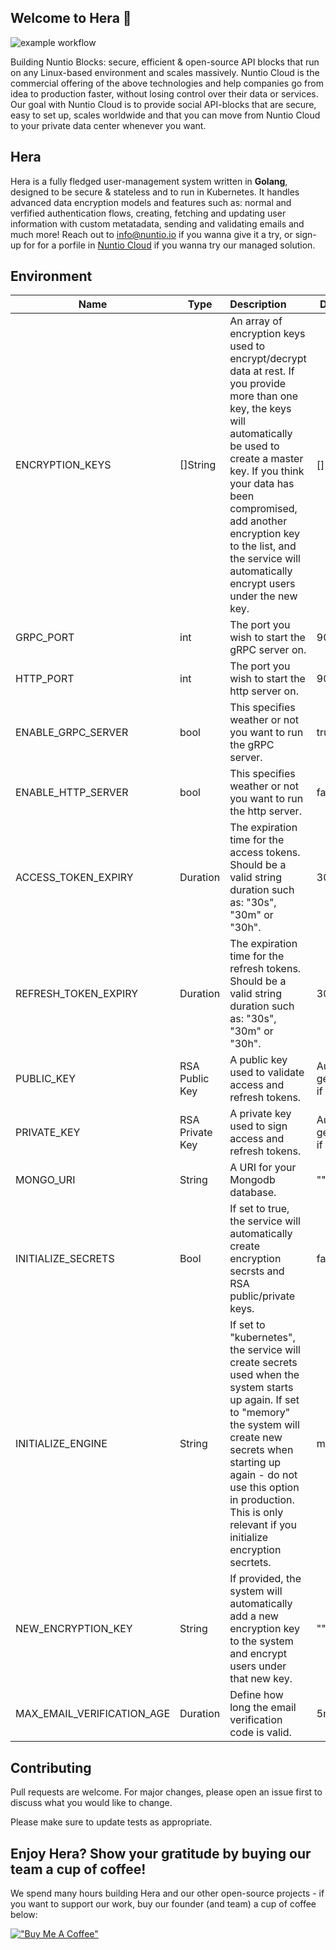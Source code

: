 ## Welcome to Hera 👋

![example workflow](https://github.com/nuntiodev/hera/actions/workflows/build.yaml/badge.svg)

Building Nuntio Blocks: secure, efficient & open-source API blocks that run on any Linux-based environment and scales
massively. Nuntio Cloud is the commercial offering of the above technologies and help companies go from idea to
production faster, without losing control over their data or services. Our goal with Nuntio Cloud is to provide social
API-blocks that are secure, easy to set up, scales worldwide and that you can move from Nuntio Cloud to your private
data center whenever you want.

## Hera

Hera is a fully fledged user-management system written in **Golang**, designed to be secure & stateless and to run in Kubernetes. It handles
advanced data encryption models and features such as: normal and verfified authentication flows, creating, fetching and
updating user information with custom metatadata, sending and validating emails and much more!
Reach out to info@nuntio.io if you wanna give it a try, or sign-up for for a porfile
in [Nuntio Cloud](https://cloud.nuntio.io) if you wanna try our managed solution.

## Environment

| Name                                  | Type            | Description                                                                                                                                                                                                                                                                                                              | Default                 | Required |
|---------------------------------------|-----------------|:-------------------------------------------------------------------------------------------------------------------------------------------------------------------------------------------------------------------------------------------------------------------------------------------------------------------------|-------------------------|----------|
| ENCRYPTION_KEYS                       | []String        | An array of encryption keys used to encrypt/decrypt data at rest. If you provide more than one key, the keys will automatically be used to create a master key. If you think your data has been compromised, add another encryption key to the list, and the service will automatically encrypt users under the new key. | []                      | No       |
| GRPC_PORT                             | int             | The port you wish to start the gRPC server on.                                                                                                                                                                                                                                                                           | 9000                    | No       |
| HTTP_PORT                             | int             | The port you wish to start the http server on.                                                                                                                                                                                                                                                                           | 9001                    | No       |
| ENABLE_GRPC_SERVER                    | bool            | This specifies weather or not you want to run the gRPC server.                                                                                                                                                                                                                                                           | true                    | No       |
| ENABLE_HTTP_SERVER                    | bool            | This specifies weather or not you want to run the http server.                                                                                                                                                                                                                                                           | false                   | No       |
| ACCESS_TOKEN_EXPIRY                   | Duration        | The expiration time for the access tokens. Should be a valid string duration such as: "30s", "30m" or "30h".                                                                                                                                                                                                             | 30m                     | No       |
| REFRESH_TOKEN_EXPIRY                  | Duration        | The expiration time for the refresh tokens. Should be a valid string duration such as: "30s", "30m" or "30h".                                                                                                                                                                                                            | 30d                     | No       |
| PUBLIC_KEY                            | RSA Public Key  | A public key used to validate access and refresh tokens.                                                                                                                                                                                                                                                                 | Auto-generate if empty. | No       |
| PRIVATE_KEY                           | RSA Private Key | A private key used to sign access and refresh tokens.                                                                                                                                                                                                                                                                    | Auto-generate if empty. | No       |
| MONGO_URI                             | String          | A URI for your Mongodb database.                                                                                                                                                                                                                                                                                         | ""                      | Yes      |
| INITIALIZE_SECRETS                    | Bool            | If set to true, the service will automatically create encryption secrsts and RSA public/private keys.                                                                                                                                                                                                                    | false                   | No       |
| INITIALIZE_ENGINE                     | String          | If set to "kubernetes", the service will create secrets used when the system starts up again. If set to "memory" the system will create new secrets when starting up again - do not use this option in production. This is only relevant if you initialize encryption secrtets.                                          | memory                  | No       |
| NEW_ENCRYPTION_KEY                    | String          | If provided, the system will automatically add a new encryption key to the system and encrypt users under that new key.                                                                                                                                                                                                  | ""                      | No       |
| MAX_EMAIL_VERIFICATION_AGE            | Duration        | Define how long the email verification code is valid.                                                                                                                                                                                                                                                                    | 5m                      | No       |

## Contributing

Pull requests are welcome. For major changes, please open an issue first to discuss what you would like to change.

Please make sure to update tests as appropriate.

## Enjoy Hera? Show your gratitude by buying our team a cup of coffee!

We spend many hours building Hera and our other open-source projects - if you want to support our work, buy our
founder (and team) a cup of coffee below:

[!["Buy Me A Coffee"](https://www.buymeacoffee.com/assets/img/custom_images/orange_img.png)](https://www.buymeacoffee.com/sinbadio)

